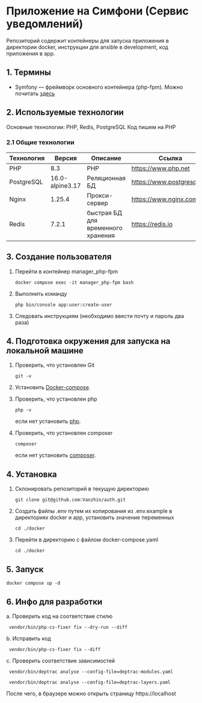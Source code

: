 # Приложение на Симфони (Сервис уведомлений)

Репозиторий содержит контейнеры для запуска приложения в директории docker,
инструкции для ansible в development,
код приложения в app.

## 1. Термины

- Symfony — фреймворк основного контейнера (php-fpm). Можно почитать [здесь](https://symfony.com/doc/current/index.html)

## 2. Используемые технологии

Основные технологии: PHP, Redis, PostgreSQL
Код пишем на PHP

### 2.1 Общие технологии

| Технология | Версия          | Описание                           | Ссылка                     |
|------------|-----------------|------------------------------------|----------------------------|
| PHP        | 8.3             | PHP                                | https://www.php.net        |
| PostgreSQL | 16.0-alpine3.17 | Реляционная БД                     | https://www.postgresql.org |
| Nginx      | 1.25.4          | Прокси-сервер                      | https://www.nginx.com      |
| Redis      | 7.2.1           | быстрая БД для временного хранения | https://redis.io           |

## 3. Создание пользователя

1. Перейти в контейнер manager_php-fpm
    ```shell
    docker compose exec -it manager_php-fpm bash
    ```
2. Выполнить команду
    ```shell
    php bin/console app:user:create-user
    ```
3. Следовать инструкциям (необходимо ввести почту и пароль два раза)

## 4. Подготовка окружения для запуска на локальной машине

1. Проверить, что установлен Git
    ```shell
    git -v
    ```
2. Установить [Docker-compose](https://docs.docker.com/compose/install/linux/#install-the-plugin-manually).

3. Проверить, что установлен php
    ```shell
    php -v
    ```
   если нет установить [php](https://www.php.net/downloads).

4. Проверить, что установлен composer
   ```shell
   composer
   ```
   если нет установить [composer](https://getcomposer.org/download/).

## 4. Установка

1. Склонировать репозиторий в текущую директорию
    ```shell
    git clone git@github.com:Vanzhin/auth.git
    ```
2. Создать файлы .env путем их копирования из .env.example в директориях docker и app, установить значение переменных
    ```shell
    cd ./docker
    ```
3. Перейти в директорию с файлом docker-compose.yaml
    ```shell
    cd ./docker
    ```

## 5. Запуск

   ```shell
   docker compose up -d
   ```

## 6. Инфо для разработки

a. Проверить код на соответствие стилю

   ```shell
    vendor/bin/php-cs-fixer fix --dry-run --diff
   ```

b. Исправить код

   ```shell
    vendor/bin/php-cs-fixer fix --diff
   ```

c. Проверить соответствие зависимостей

   ```shell
    vendor/bin/deptrac analyse --config-file=deptrac-modules.yaml
   ```

   ```shell
    vendor/bin/deptrac analyse --config-file=deptrac-layers.yaml
   ```

После чего, в браузере можно открыть страницу https://localhost


